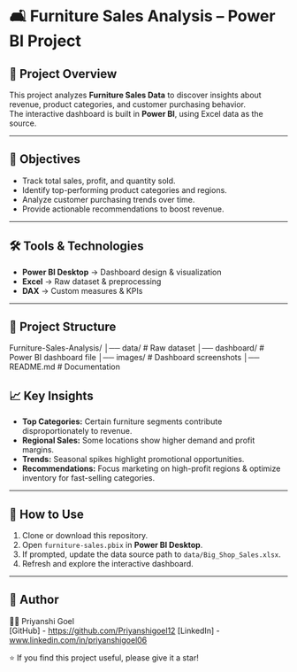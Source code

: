 # 🛋️ Furniture Sales Analysis – Power BI Project

## 🔎 Project Overview
This project analyzes **Furniture Sales Data** to discover insights about revenue, product categories, and customer purchasing behavior.  
The interactive dashboard is built in **Power BI**, using Excel data as the source.

---

## 🎯 Objectives
- Track total sales, profit, and quantity sold.
- Identify top-performing product categories and regions.
- Analyze customer purchasing trends over time.
- Provide actionable recommendations to boost revenue.

---

## 🛠 Tools & Technologies
- **Power BI Desktop** → Dashboard design & visualization  
- **Excel** → Raw dataset & preprocessing  
- **DAX** → Custom measures & KPIs  

---

## 📂 Project Structure
Furniture-Sales-Analysis/
│── data/                # Raw dataset
│── dashboard/           # Power BI dashboard file
│── images/              # Dashboard screenshots
│── README.md            # Documentation

## 📈 Key Insights
- **Top Categories:** Certain furniture segments contribute disproportionately to revenue.  
- **Regional Sales:** Some locations show higher demand and profit margins.  
- **Trends:** Seasonal spikes highlight promotional opportunities.  
- **Recommendations:** Focus marketing on high-profit regions & optimize inventory for fast-selling categories.  

---

## 🚀 How to Use
1. Clone or download this repository.  
2. Open `furniture-sales.pbix` in **Power BI Desktop**.  
3. If prompted, update the data source path to `data/Big_Shop_Sales.xlsx`.  
4. Refresh and explore the interactive dashboard.  

---

## 🤝 Author
👩‍💻 Priyanshi Goel  
[GitHub] - https://github.com/Priyanshigoel12 
[LinkedIn] - www.linkedin.com/in/priyanshigoel06

⭐ If you find this project useful, please give it a star!

